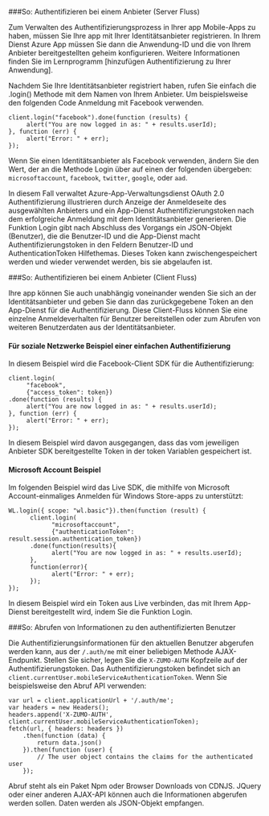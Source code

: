 ###<a name="a-nameserver-authahow-to-authenticate-with-a-provider-server-flow"></a><a name="server-auth"></a>So: Authentifizieren bei einem Anbieter (Server Fluss)

Zum Verwalten des Authentifizierungsprozess in Ihrer app Mobile-Apps zu haben, müssen Sie Ihre app mit Ihrer Identitätsanbieter registrieren. In Ihrem Dienst Azure App müssen Sie dann die Anwendung-ID und die von Ihrem Anbieter bereitgestellten geheim konfigurieren.
Weitere Informationen finden Sie im Lernprogramm [hinzufügen Authentifizierung zu Ihrer Anwendung].

Nachdem Sie Ihre Identitätsanbieter registriert haben, rufen Sie einfach die .login() Methode mit dem Namen von Ihrem Anbieter. Um beispielsweise den folgenden Code Anmeldung mit Facebook verwenden.

```
client.login("facebook").done(function (results) {
     alert("You are now logged in as: " + results.userId);
}, function (err) {
     alert("Error: " + err);
});
```

Wenn Sie einen Identitätsanbieter als Facebook verwenden, ändern Sie den Wert, der an die Methode Login über auf einen der folgenden übergeben: `microsoftaccount`, `facebook`, `twitter`, `google`, oder `aad`.

In diesem Fall verwaltet Azure-App-Verwaltungsdienst OAuth 2.0 Authentifizierung illustrieren durch Anzeige der Anmeldeseite des ausgewählten Anbieters und ein App-Dienst Authentifizierungstoken nach dem erfolgreiche Anmeldung mit dem Identitätsanbieter generieren. Die Funktion Login gibt nach Abschluss des Vorgangs ein JSON-Objekt (Benutzer), die die Benutzer-ID und die App-Dienst macht Authentifizierungstoken in den Feldern Benutzer-ID und AuthenticationToken Hilfethemas. Dieses Token kann zwischengespeichert werden und wieder verwendet werden, bis sie abgelaufen ist.

###<a name="a-nameclient-authahow-to-authenticate-with-a-provider-client-flow"></a><a name="client-auth"></a>So: Authentifizieren bei einem Anbieter (Client Fluss)

Ihre app können Sie auch unabhängig voneinander wenden Sie sich an der Identitätsanbieter und geben Sie dann das zurückgegebene Token an den App-Dienst für die Authentifizierung. Diese Client-Fluss können Sie eine einzelne Anmeldeverhalten für Benutzer bereitstellen oder zum Abrufen von weiteren Benutzerdaten aus der Identitätsanbieter.

#### <a name="social-authentication-basic-example"></a>Für soziale Netzwerke Beispiel einer einfachen Authentifizierung

In diesem Beispiel wird die Facebook-Client SDK für die Authentifizierung:

```
client.login(
     "facebook",
     {"access_token": token})
.done(function (results) {
     alert("You are now logged in as: " + results.userId);
}, function (err) {
     alert("Error: " + err);
});
```
In diesem Beispiel wird davon ausgegangen, dass das vom jeweiligen Anbieter SDK bereitgestellte Token in der token Variablen gespeichert ist.

#### <a name="microsoft-account-example"></a>Microsoft Account Beispiel

Im folgenden Beispiel wird das Live SDK, die mithilfe von Microsoft Account-einmaliges Anmelden für Windows Store-apps zu unterstützt:

```
WL.login({ scope: "wl.basic"}).then(function (result) {
      client.login(
            "microsoftaccount",
            {"authenticationToken": result.session.authentication_token})
      .done(function(results){
            alert("You are now logged in as: " + results.userId);
      },
      function(error){
            alert("Error: " + err);
      });
});
```

In diesem Beispiel wird ein Token aus Live verbinden, das mit Ihrem App-Dienst bereitgestellt wird, indem Sie die Funktion Login.

###<a name="a-nameauth-getinfoahow-to-obtain-information-about-the-authenticated-user"></a><a name="auth-getinfo"></a>So: Abrufen von Informationen zu den authentifizierten Benutzer

Die Authentifizierungsinformationen für den aktuellen Benutzer abgerufen werden kann, aus der `/.auth/me` mit einer beliebigen Methode AJAX-Endpunkt.  Stellen Sie sicher, legen Sie die `X-ZUMO-AUTH` Kopfzeile auf der Authentifizierungstoken.  Das Authentifizierungstoken befindet sich an `client.currentUser.mobileServiceAuthenticationToken`.  Wenn Sie beispielsweise den Abruf API verwenden:

```
var url = client.applicationUrl + '/.auth/me';
var headers = new Headers();
headers.append('X-ZUMO-AUTH', client.currentUser.mobileServiceAuthenticationToken);
fetch(url, { headers: headers })
    .then(function (data) {
        return data.json()
    }).then(function (user) {
        // The user object contains the claims for the authenticated user
    });
```

Abruf steht als ein Paket Npm oder Browser Downloads von CDNJS. JQuery oder einer anderen AJAX-API können auch die Informationen abgerufen werden sollen.  Daten werden als JSON-Objekt empfangen.
